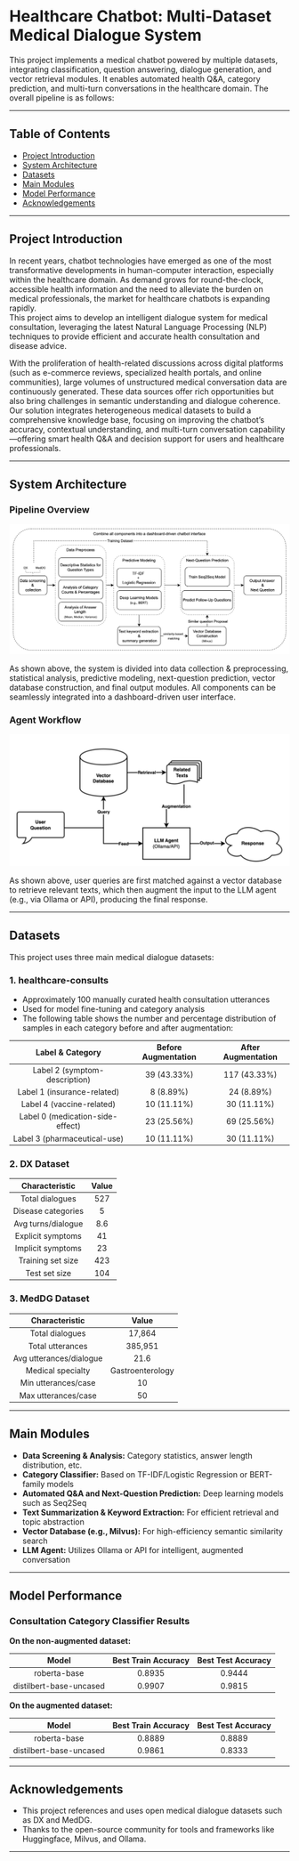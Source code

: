 # Healthcare Chatbot: Multi-Dataset Medical Dialogue System

This project implements a medical chatbot powered by multiple datasets, integrating classification, question answering,
dialogue generation, and vector retrieval modules. It enables automated health Q&A, category prediction, and multi-turn
conversations in the healthcare domain. The overall pipeline is as follows:

---

## Table of Contents

- [Project Introduction](#project-introduction)
- [System Architecture](#system-architecture)
- [Datasets](#datasets)
- [Main Modules](#main-modules)
- [Model Performance](#model-performance)
- [Acknowledgements](#acknowledgements)

---

## Project Introduction

In recent years, chatbot technologies have emerged as one of the most transformative developments in human-computer
interaction, especially within the healthcare domain. As demand grows for round-the-clock, accessible health information
and the need to alleviate the burden on medical professionals, the market for healthcare chatbots is expanding
rapidly.  
This project aims to develop an intelligent dialogue system for medical consultation, leveraging the latest Natural
Language Processing (NLP) techniques to provide efficient and accurate health consultation and disease advice.

With the proliferation of health-related discussions across digital platforms (such as e-commerce reviews, specialized
health portals, and online communities), large volumes of unstructured medical conversation data are continuously
generated. These data sources offer rich opportunities but also bring challenges in semantic understanding and dialogue
coherence. Our solution integrates heterogeneous medical datasets to build a comprehensive knowledge base, focusing on
improving the chatbot’s accuracy, contextual understanding, and multi-turn conversation capability—offering smart health
Q&A and decision support for users and healthcare professionals.

---

## System Architecture

### Pipeline Overview

![pipeline](./image/workflow.png)

As shown above, the system is divided into data collection & preprocessing, statistical analysis, predictive
modeling, next-question prediction, vector database construction, and final output modules. All components can be
seamlessly integrated into a dashboard-driven user interface.

### Agent Workflow

![agent workflow](./image/agent_workflow.png)

As shown above, user queries are first matched against a vector database to retrieve relevant texts, which
then augment the input to the LLM agent (e.g., via Ollama or API), producing the final response.

---

## Datasets

This project uses three main medical dialogue datasets:

### 1. healthcare-consults

- Approximately 100 manually curated health consultation utterances
- Used for model fine-tuning and category analysis
- The following table shows the number and percentage distribution of samples in each category before and after
  augmentation:

|         Label & Category         | Before Augmentation | After Augmentation |
|:--------------------------------:|:-------------------:|:------------------:|
|  Label 2 (symptom-description)   |     39 (43.33%)     |    117 (43.33%)    |
|   Label 1 (insurance-related)    |      8 (8.89%)      |     24 (8.89%)     |
|    Label 4 (vaccine-related)     |     10 (11.11%)     |    30 (11.11%)     |
| Label 0 (medication-side-effect) |     23 (25.56%)     |    69 (25.56%)     |
|   Label 3 (pharmaceutical-use)   |     10 (11.11%)     |    30 (11.11%)     |

### 2. DX Dataset

|   Characteristic   | Value |
|:------------------:|:-----:|
|  Total dialogues   |  527  |
| Disease categories |   5   |
| Avg turns/dialogue |  8.6  |
| Explicit symptoms  |  41   |
| Implicit symptoms  |  23   |
| Training set size  |  423  |
|   Test set size    |  104  |

### 3. MedDG Dataset

|     Characteristic      |      Value       |
|:-----------------------:|:----------------:|
|     Total dialogues     |      17,864      |
|    Total utterances     |     385,951      |
| Avg utterances/dialogue |       21.6       |
|    Medical specialty    | Gastroenterology |
|   Min utterances/case   |        10        |
|   Max utterances/case   |        50        |

---

## Main Modules

- **Data Screening & Analysis:** Category statistics, answer length distribution, etc.
- **Category Classifier:** Based on TF-IDF/Logistic Regression or BERT-family models
- **Automated Q&A and Next-Question Prediction:** Deep learning models such as Seq2Seq
- **Text Summarization & Keyword Extraction:** For efficient retrieval and topic abstraction
- **Vector Database (e.g., Milvus):** For high-efficiency semantic similarity search
- **LLM Agent:** Utilizes Ollama or API for intelligent, augmented conversation

---

## Model Performance

### Consultation Category Classifier Results

**On the non-augmented dataset:**

|          Model          | Best Train Accuracy | Best Test Accuracy |
|:-----------------------:|:-------------------:|:------------------:|
|      roberta-base       |       0.8935        |       0.9444       |
| distilbert-base-uncased |       0.9907        |       0.9815       |

**On the augmented dataset:**

|          Model          | Best Train Accuracy | Best Test Accuracy |
|:-----------------------:|:-------------------:|:------------------:|
|      roberta-base       |       0.8889        |       0.8889       |
| distilbert-base-uncased |       0.9861        |       0.8333       |

---

## Acknowledgements

- This project references and uses open medical dialogue datasets such as DX and MedDG.
- Thanks to the open-source community for tools and frameworks like Huggingface, Milvus, and Ollama.

---